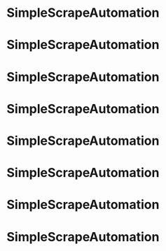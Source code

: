 # SimpleScrapeAutomation
# SimpleScrapeAutomation
# SimpleScrapeAutomation
# SimpleScrapeAutomation
# SimpleScrapeAutomation
# SimpleScrapeAutomation
# SimpleScrapeAutomation
# SimpleScrapeAutomation
